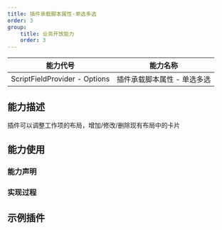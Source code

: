 ```yaml
---
title: 插件承载脚本属性-单选多选
order: 3
group:
    title: 业务开放能力
    order: 3
---
```


| 能力代号                      | 能力名称                    |
| ----------------------------- | --------------------------- |
| ScriptFieldProvider - Options | 插件承载脚本属性 - 单选多选 |

## 能力描述

插件可以调整工作项的布局，增加/修改/删除现有布局中的卡片



## 能力使用



### 能力声明




### 实现过程



## 示例插件


